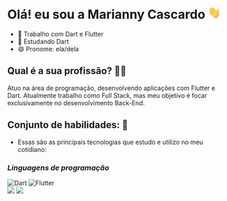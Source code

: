 # Olá! eu sou a Marianny Cascardo <img src="https://raw.githubusercontent.com/ABSphreak/ABSphreak/master/gifs/Hi.gif" width="30px"></h1>

- 🔭 Trabalho com Dart e Flutter
- 🌱 Estudando Dart 
- 😄 Pronome: ela/dela 

## Qual é a sua profissão? 👩‍💻

Atuo na área de programação, desenvolvendo aplicações com Flutter e Dart. Atualmente trabalho como Full Stack, mas meu objetivo é focar exclusivamente no desenvolvimento Back-End.

## Conjunto de habilidades: 🚀

- Essas são as principais tecnologias que estudo e utilizo no meu cotidiano:

### *Linguagens de programação*


<img src="https://github.com/user-attachments/assets/5b633ea3-f248-42c6-a60d-689b699ac5ea" alt="Dart" title="Dart" width="40px"/>
<img src="https://github.com/user-attachments/assets/a9352d69-4d68-454c-98c4-1763d114459c" alt="Flutter" title="Flutter" width="40px"/>

<div>
  <a href-"https://github.com/Mariannycascardo">
  <img height="200em" src="https://github-readme-stats.vercel.app/api?username=Mariannycascardo&show_icons=true&theme=tokyonight&include_all_commits=true&count_private=true"L>
  <img height="200em" src="https://github-readme-stats.vercel.app/api/top-langs/?username=Mariannycascardo&langs_count=16&theme=tokyonight"L>
</div>






